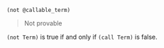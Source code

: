 ```
(not @callable_term)
```

> Not provable

`(not Term)` is true if and only if `(call Term)` is false.